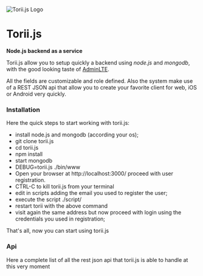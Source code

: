 ![Torii.js Logo](https://avatars3.githubusercontent.com/u/8542858?v=2&s=200)
# Torii.js
**Node.js backend as a service**

Torii.js allow you to setup quickly a backend using *node.js* and *mongodb*, with the good looking taste of [AdminLTE](https://github.com/almasaeed2010/AdminLTE).

All the fields are customizable and role defined. Also the system make use of a REST JSON api that allow you to create your favorite client for web, iOS or Android very quickly.


### Installation
Here the quick steps to start working with torii.js:

- install node.js and mongodb (according your os);
- git clone torii.js 
- cd torii.js
- npm install
- start mongodb
- DEBUG=torii.js ./bin/www
- Open your browser at http://localhost:3000/ proceed with user registration.
- CTRL-C to kill torii.js from your terminal
- edit in scripts adding the email you used to register the user;
- execute the script ./script/
- restart torii with the above command 
- visit again the same address but now proceed with login using the credentials you used in registration;

That's all, now you can start using torii.js



### Api
Here a complete list of all the rest json api that torii.js is able to handle at this very moment
